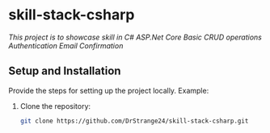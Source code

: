# skill-stack-csharp

*This project is to showcase skill in C# ASP.Net Core* 
*Basic CRUD operations* 
*Authentication* 
*Email Confirmation*


## Setup and Installation

Provide the steps for setting up the project locally. Example:

1. Clone the repository:
   ```bash
   git clone https://github.com/DrStrange24/skill-stack-csharp.git
